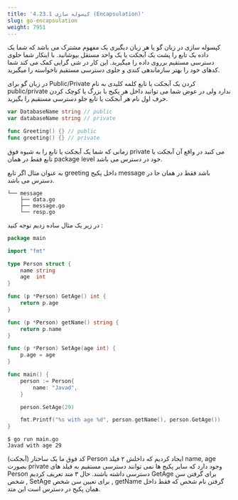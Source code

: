 ```yaml
---
title: '4.23.1 کپسوله سازی (Encapsulation)'
slug: go-encapsulation
weight: 7951
---
```


کپسوله سازی در زبان گو یا هر زبان دیگیری یک مفهوم مشترک می باشد که شما یک داده یک تابع را پشت یک آبجکت یا یک واحد مستقل بپوشانید. با اینکار شما جلوی دسترسی مستقیم برروی داده را میگیرید. این کار در شی گرایی کمک می کند شما کدهای خود را بهتر سازماندهی کندی و جلوی دسترسی مستقیم ناخواسته را میگیرید.

در زبان گو برای Public/Private کردن یک آبجکت یا تابع کلمه کلیدی به نام public/private ندارد ولی در عوض شما می توانید داخل هر پکیج با بزرگ یا کوچک کردن حرف اول نام هر آبجکت یا تابع جلو دسترسی مستقیم را بگیرید.

```go
var DatabaseName string // public
var databaseName string // private

func Greeting() {} // public
func greeting() {} // private
```

زمانی که شما یک آبجکت یا تابع را به شیوه فوق private می کنید در واقع آن آبجکت یا تابع فقط در همان package level خود در دسترس می باشد.

به عنوان مثال اگر تابع greeting داخل پکیج message باشد فقط در همان جا در دسترس می باشد.

```shell
└── message
    ├── data.go
    ├── message.go
    └── resp.go
```


در زیر یک مثال ساده زدیم توجه کنید :

```go
package main

import "fmt"

type Person struct {
	name string
	age  int
}

func (p *Person) GetAge() int {
	return p.age
}

func (p *Person) getName() string {
	return p.name
}

func (p *Person) SetAge(age int) {
	p.age = age
}

func main() {
	person := Person{
		name: "Javad",
	}

	person.SetAge(29)

	fmt.Printf("%s with age %d", person.getName(), person.GetAge())
}

```

```shell
$ go run main.go
Javad with age 29
```

کد فوق ما یک ساختار (آبجکت) Person ایجاد کردیم که داخلش ۲ فیلد name, age بصورت private وجود دارد که سایر پکیج ها نمی توانند دسترسی مستقیم به فیلد های Person دسترسی داشته باشند. حال ۳ متد تعریف کردیم GetAge برای گرفتن سن شخص , SetAge  برای تعیین سن شخص , getName گرفتن نام شخص که فقط داخل همان پکیج در دسترس است این متد.